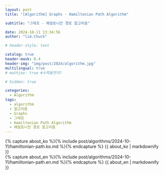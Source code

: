 ```yaml
---
layout: post
title: "[Algorithm] Graphs - Hamiltonian Path Algorithm"

subtitle: "그레프 - 해밀토니안 경로 알고리즘"

date: 2024-10-11 13:34:56
author: "lim.Chuck"

# header-style: text

catalog: true
header-mask: 0.4
header-img: "img/post/2024/algorithm.jpg"
multilingual: true
# mathjax: true #수학쓸껀지?

# hidden: true

categories:
  - Algorithm
tags:
  - algorithm
  - 알고리즘
  - Graphs
  - 그래프
  - Hamiltonian Path Algorithm
  - 해밀토니안 경로 알고리즘
---
```


<div class="ko post-container">
    {% capture about_ko %}{% include post/algorithms/2024-10-11/hamiltonian-path.ko.md %}{% endcapture %}
    {{ about_ko | markdownify }}
</div>
<div class="en post-container">
    {% capture about_en %}{% include post/algorithms/2024-10-11/hamiltonian-path.en.md %}{% endcapture %}
    {{ about_en | markdownify }}
</div>
